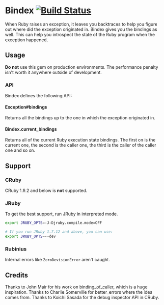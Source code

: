# Bindex [![Build Status](https://travis-ci.org/gsamokovarov/bindex.svg?branch=master)](https://travis-ci.org/gsamokovarov/bindex)

When Ruby raises an exception, it leaves you backtraces to help you figure out
where did the exception originated in. Bindex gives you the bindings as well.
This can help you introspect the state of the Ruby program when the exception
happened.

## Usage

**Do not** use this gem on production environments. The performance penalty isn't
worth it anywhere outside of development.

### API

Bindex defines the following API:

#### Exception#bindings

Returns all the bindings up to the one in which the exception originated in.

#### Bindex.current_bindings

Returns all of the current Ruby execution state bindings. The first on is the
current one, the second is the caller one, the third is the caller of the
caller one and so on.

## Support

### CRuby

CRuby 1.9.2 and below is **not** supported.

### JRuby

To get the best support, run JRuby in interpreted mode.

```bash
export JRUBY_OPTS=-J-Djruby.compile.mode=OFF

# If you run JRuby 1.7.12 and above, you can use:
export JRUBY_OPTS=--dev
```

### Rubinius

Internal errors like `ZeroDevisionError` aren't caught.

## Credits

Thanks to John Mair for his work on binding_of_caller, which is a huge
inspiration. Thanks to Charlie Somerville for better_errors where the idea
comes from. Thanks to Koichi Sasada for the debug inspector API in CRuby.
